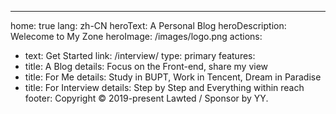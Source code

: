 ---
home: true
lang: zh-CN
heroText: A  Personal Blog
heroDescription: Welecome to My Zone
heroImage: /images/logo.png
actions:
  - text: Get Started
    link: /interview/
    type: primary
features:
- title: A Blog
  details: Focus on the Front-end, share my view
- title: For Me
  details: Study in BUPT, Work in Tencent, Dream in Paradise
- title: For Interview
  details: Step by Step and Everything within reach
footer: Copyright © 2019-present Lawted / Sponsor by YY.